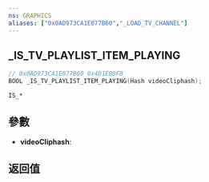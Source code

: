 ```yaml
---
ns: GRAPHICS
aliases: ["0x0AD973CA1E077B60","_LOAD_TV_CHANNEL"]
---
```

## _IS_TV_PLAYLIST_ITEM_PLAYING

```c
// 0x0AD973CA1E077B60 0x4D1EB0FB
BOOL _IS_TV_PLAYLIST_ITEM_PLAYING(Hash videoCliphash);
```

```
IS_*
```

## 參數
* **videoCliphash**: 

## 返回值
